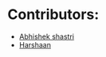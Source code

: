 # Contributors: 
- [Abhishek shastri](https://github.com/shastri48)
- [Harshaan](https://github.com/harshaanNihal)
